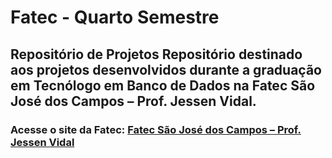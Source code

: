 # Fatec - Quarto Semestre

## Repositório de Projetos  Repositório destinado aos projetos desenvolvidos durante a graduação em Tecnólogo em Banco de Dados na Fatec São José dos Campos – Prof. Jessen Vidal.

### Acesse o site da Fatec: [Fatec São José dos Campos – Prof. Jessen Vidal](https://www.cps.sp.gov.br/cursos-fatec/banco-de-dados/)
